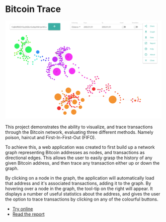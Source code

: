 # Bitcoin Trace

[![](/report/images/application.png)](https://consto.uk/bitcoin-trace)

This project demonstrates the ability to visualize, and trace transactions through the Bitcoin network, evaluating three different methods. Namely poison, haircut and First-In-First-Out (FIFO).

To achieve this, a web application was created to first build up a network graph representing Bitcoin addresses as nodes, and transactions as directional edges. This allows the user to easily grasp the history of any given Bitcoin address, and then trace any transaction either up or down the graph.

By clicking on a node in the graph, the application will automatically load that address and it's associated transactions, adding it to the graph. By hovering over a node in the graph, the tool-tip on the right will appear. It displays a number of useful statistics about the address, and gives the user the option to trace transactions by clicking on any of the colourful buttons.

* [Try online](https://consto.uk/bitcoin-tracer)
* [Read the report](/report.pdf)
